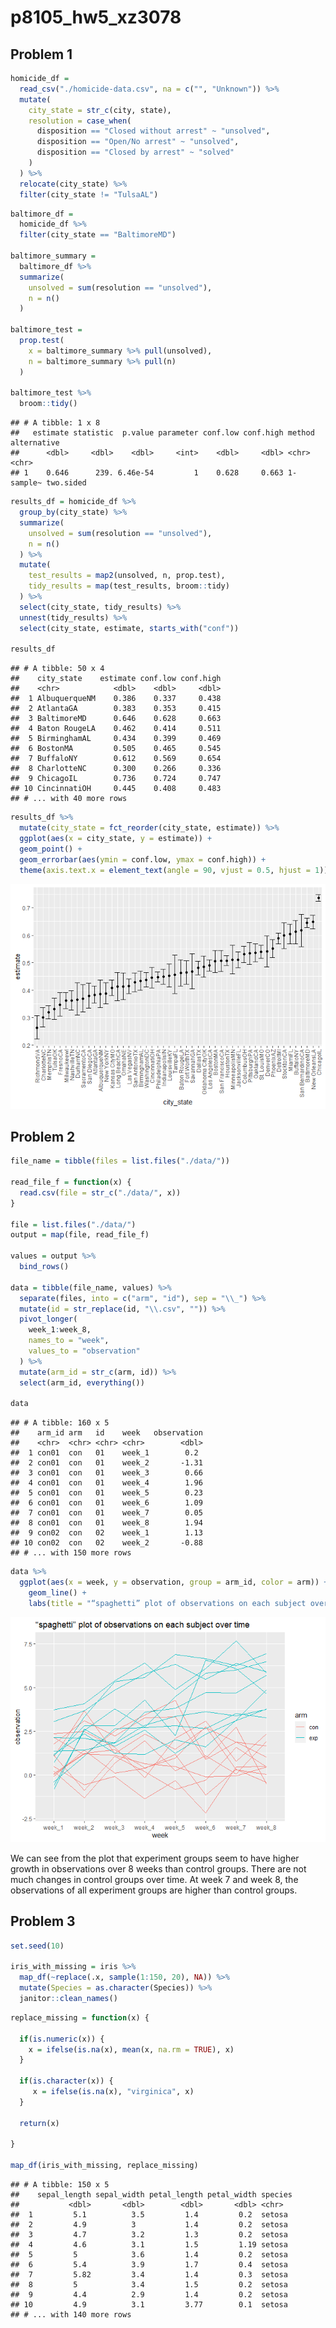p8105\_hw5\_xz3078
================

## Problem 1

``` r
homicide_df = 
  read_csv("./homicide-data.csv", na = c("", "Unknown")) %>%
  mutate(
    city_state = str_c(city, state),
    resolution = case_when(
      disposition == "Closed without arrest" ~ "unsolved", 
      disposition == "Open/No arrest" ~ "unsolved",
      disposition == "Closed by arrest" ~ "solved"
    )
  ) %>%
  relocate(city_state) %>%
  filter(city_state != "TulsaAL")
```

``` r
baltimore_df = 
  homicide_df %>%
  filter(city_state == "BaltimoreMD")

baltimore_summary = 
  baltimore_df %>%
  summarize(
    unsolved = sum(resolution == "unsolved"),
    n = n()
  )

baltimore_test = 
  prop.test(
    x = baltimore_summary %>% pull(unsolved),
    n = baltimore_summary %>% pull(n)
  )

baltimore_test %>%
  broom::tidy()
```

    ## # A tibble: 1 x 8
    ##   estimate statistic  p.value parameter conf.low conf.high method    alternative
    ##      <dbl>     <dbl>    <dbl>     <int>    <dbl>     <dbl> <chr>     <chr>      
    ## 1    0.646      239. 6.46e-54         1    0.628     0.663 1-sample~ two.sided

``` r
results_df = homicide_df %>%
  group_by(city_state) %>%
  summarize(
    unsolved = sum(resolution == "unsolved"),
    n = n()
  ) %>%
  mutate(
    test_results = map2(unsolved, n, prop.test),
    tidy_results = map(test_results, broom::tidy)
  ) %>%
  select(city_state, tidy_results) %>%
  unnest(tidy_results) %>%
  select(city_state, estimate, starts_with("conf"))

results_df
```

    ## # A tibble: 50 x 4
    ##    city_state    estimate conf.low conf.high
    ##    <chr>            <dbl>    <dbl>     <dbl>
    ##  1 AlbuquerqueNM    0.386    0.337     0.438
    ##  2 AtlantaGA        0.383    0.353     0.415
    ##  3 BaltimoreMD      0.646    0.628     0.663
    ##  4 Baton RougeLA    0.462    0.414     0.511
    ##  5 BirminghamAL     0.434    0.399     0.469
    ##  6 BostonMA         0.505    0.465     0.545
    ##  7 BuffaloNY        0.612    0.569     0.654
    ##  8 CharlotteNC      0.300    0.266     0.336
    ##  9 ChicagoIL        0.736    0.724     0.747
    ## 10 CincinnatiOH     0.445    0.408     0.483
    ## # ... with 40 more rows

``` r
results_df %>%
  mutate(city_state = fct_reorder(city_state, estimate)) %>%
  ggplot(aes(x = city_state, y = estimate)) +
  geom_point() +
  geom_errorbar(aes(ymin = conf.low, ymax = conf.high)) +
  theme(axis.text.x = element_text(angle = 90, vjust = 0.5, hjust = 1))
```

![](p8105_hw5_xz3078_files/figure-gfm/unnamed-chunk-4-1.png)<!-- -->

## Problem 2

``` r
file_name = tibble(files = list.files("./data/"))

read_file_f = function(x) {
  read.csv(file = str_c("./data/", x))
}

file = list.files("./data/")
output = map(file, read_file_f)

values = output %>% 
  bind_rows()

data = tibble(file_name, values) %>% 
  separate(files, into = c("arm", "id"), sep = "\\_") %>%
  mutate(id = str_replace(id, "\\.csv", "")) %>%
  pivot_longer(
    week_1:week_8,
    names_to = "week", 
    values_to = "observation"
  ) %>%
  mutate(arm_id = str_c(arm, id)) %>%
  select(arm_id, everything())

data
```

    ## # A tibble: 160 x 5
    ##    arm_id arm   id    week   observation
    ##    <chr>  <chr> <chr> <chr>        <dbl>
    ##  1 con01  con   01    week_1        0.2 
    ##  2 con01  con   01    week_2       -1.31
    ##  3 con01  con   01    week_3        0.66
    ##  4 con01  con   01    week_4        1.96
    ##  5 con01  con   01    week_5        0.23
    ##  6 con01  con   01    week_6        1.09
    ##  7 con01  con   01    week_7        0.05
    ##  8 con01  con   01    week_8        1.94
    ##  9 con02  con   02    week_1        1.13
    ## 10 con02  con   02    week_2       -0.88
    ## # ... with 150 more rows

``` r
data %>% 
  ggplot(aes(x = week, y = observation, group = arm_id, color = arm)) + 
    geom_line() + 
    labs(title = "“spaghetti” plot of observations on each subject over time")
```

![](p8105_hw5_xz3078_files/figure-gfm/unnamed-chunk-5-1.png)<!-- -->

We can see from the plot that experiment groups seem to have higher
growth in observations over 8 weeks than control groups. There are not
much changes in control groups over time. At week 7 and week 8, the
observations of all experiment groups are higher than control groups.

## Problem 3

``` r
set.seed(10)

iris_with_missing = iris %>% 
  map_df(~replace(.x, sample(1:150, 20), NA)) %>%
  mutate(Species = as.character(Species)) %>%
  janitor::clean_names()
```

``` r
replace_missing = function(x) {
  
  if(is.numeric(x)) {
    x = ifelse(is.na(x), mean(x, na.rm = TRUE), x)
  }
  
  if(is.character(x)) {
     x = ifelse(is.na(x), "virginica", x)
  }
  
  return(x)
  
}

map_df(iris_with_missing, replace_missing)
```

    ## # A tibble: 150 x 5
    ##    sepal_length sepal_width petal_length petal_width species
    ##           <dbl>       <dbl>        <dbl>       <dbl> <chr>  
    ##  1         5.1          3.5         1.4         0.2  setosa 
    ##  2         4.9          3           1.4         0.2  setosa 
    ##  3         4.7          3.2         1.3         0.2  setosa 
    ##  4         4.6          3.1         1.5         1.19 setosa 
    ##  5         5            3.6         1.4         0.2  setosa 
    ##  6         5.4          3.9         1.7         0.4  setosa 
    ##  7         5.82         3.4         1.4         0.3  setosa 
    ##  8         5            3.4         1.5         0.2  setosa 
    ##  9         4.4          2.9         1.4         0.2  setosa 
    ## 10         4.9          3.1         3.77        0.1  setosa 
    ## # ... with 140 more rows
